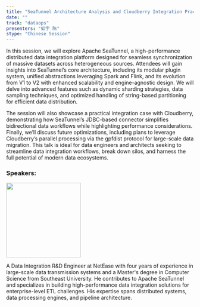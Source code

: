 ```yaml
---
title: "SeaTunnel Architecture Analysis and Cloudberry Integration Practice"
date: ""
track: "dataops"
presenters: "虹宇 陈"
stype: "Chinese Session"
--- 
```


In this session, we will explore Apache SeaTunnel, a high-performance distributed data integration platform designed for seamless synchronization of massive datasets across heterogeneous sources. Attendees will gain insights into SeaTunnel’s core architecture, including its modular plugin system, unified abstractions leveraging Spark and Flink, and its evolution from V1 to V2 with enhanced scalability and engine-agnostic design. We will delve into advanced features such as dynamic sharding strategies, data sampling techniques, and optimized handling of string-based partitioning for efficient data distribution.

The session will also showcase a practical integration case with Cloudberry, demonstrating how SeaTunnel’s JDBC-based connector simplifies bidirectional data workflows while highlighting performance considerations. Finally, we’ll discuss future optimizations, including plans to leverage Cloudberry’s parallel processing via the gpfdist protocol for large-scale data migration. This talk is ideal for data engineers and architects seeking to streamline data integration workflows, break down silos, and harness the full potential of modern data ecosystems.



### Speakers:

<img src="https://sessionize.com/image/4882-400o400o1-LRN5sGimgNASAwXPaiW7v2.jpg" width="200" /><br/>

A Data Integration R&D Engineer at NetEase with four years of experience in large-scale data transmission systems and a Master's degree in Computer Science from Southeast University. He contributes to Apache SeaTunnel and specializes in building high-performance data integration solutions for enterprise-level ETL challenges. His expertise spans distributed systems, data processing engines, and pipeline architecture.